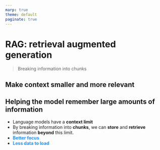 ```yaml
---
marp: true
theme: default
paginate: true
---
```

<style>
.dodgerblue {
  color: dodgerblue;
}
</style>

# RAG: retrieval augmented generation
> Breaking information into chunks

## Make context smaller and more relevant

## Helping the model remember large amounts of information
- Language models have a **context limit** 
- By breaking information into **chunks**, we can **store** and **retrieve**
  information **beyond** this limit.
- <span class="dodgerblue">**Better focus**</span>
- <span class="dodgerblue">**Less data to load**</span>


<!-- 
Expliquer
- **Better focus**
- **Less data to load**
-->